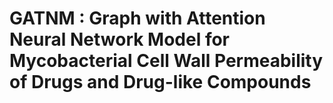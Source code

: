# GATNM : Graph with Attention Neural Network Model for Mycobacterial Cell Wall Permeability of Drugs and Drug-like Compounds



